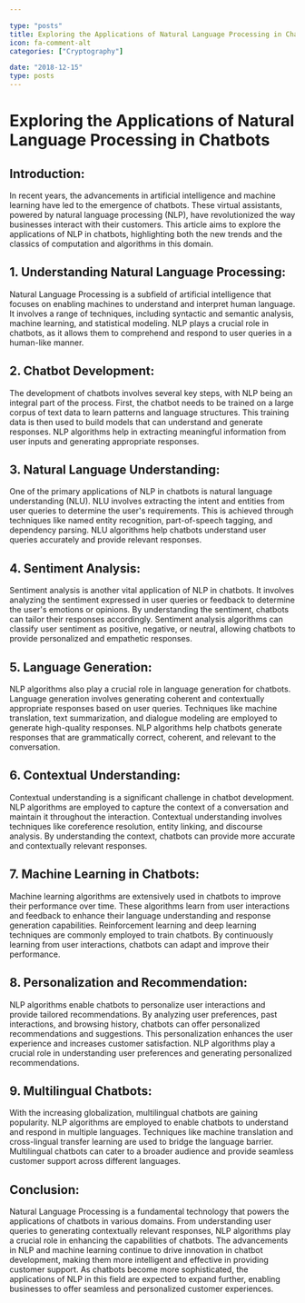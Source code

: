 ```yaml
---

type: "posts"
title: Exploring the Applications of Natural Language Processing in Chatbots
icon: fa-comment-alt
categories: ["Cryptography"]

date: "2018-12-15"
type: posts
---
```





# Exploring the Applications of Natural Language Processing in Chatbots

## Introduction:
In recent years, the advancements in artificial intelligence and machine learning have led to the emergence of chatbots. These virtual assistants, powered by natural language processing (NLP), have revolutionized the way businesses interact with their customers. This article aims to explore the applications of NLP in chatbots, highlighting both the new trends and the classics of computation and algorithms in this domain.

## 1. Understanding Natural Language Processing:
Natural Language Processing is a subfield of artificial intelligence that focuses on enabling machines to understand and interpret human language. It involves a range of techniques, including syntactic and semantic analysis, machine learning, and statistical modeling. NLP plays a crucial role in chatbots, as it allows them to comprehend and respond to user queries in a human-like manner.

## 2. Chatbot Development:
The development of chatbots involves several key steps, with NLP being an integral part of the process. First, the chatbot needs to be trained on a large corpus of text data to learn patterns and language structures. This training data is then used to build models that can understand and generate responses. NLP algorithms help in extracting meaningful information from user inputs and generating appropriate responses.

## 3. Natural Language Understanding:
One of the primary applications of NLP in chatbots is natural language understanding (NLU). NLU involves extracting the intent and entities from user queries to determine the user's requirements. This is achieved through techniques like named entity recognition, part-of-speech tagging, and dependency parsing. NLU algorithms help chatbots understand user queries accurately and provide relevant responses.

## 4. Sentiment Analysis:
Sentiment analysis is another vital application of NLP in chatbots. It involves analyzing the sentiment expressed in user queries or feedback to determine the user's emotions or opinions. By understanding the sentiment, chatbots can tailor their responses accordingly. Sentiment analysis algorithms can classify user sentiment as positive, negative, or neutral, allowing chatbots to provide personalized and empathetic responses.

## 5. Language Generation:
NLP algorithms also play a crucial role in language generation for chatbots. Language generation involves generating coherent and contextually appropriate responses based on user queries. Techniques like machine translation, text summarization, and dialogue modeling are employed to generate high-quality responses. NLP algorithms help chatbots generate responses that are grammatically correct, coherent, and relevant to the conversation.

## 6. Contextual Understanding:
Contextual understanding is a significant challenge in chatbot development. NLP algorithms are employed to capture the context of a conversation and maintain it throughout the interaction. Contextual understanding involves techniques like coreference resolution, entity linking, and discourse analysis. By understanding the context, chatbots can provide more accurate and contextually relevant responses.

## 7. Machine Learning in Chatbots:
Machine learning algorithms are extensively used in chatbots to improve their performance over time. These algorithms learn from user interactions and feedback to enhance their language understanding and response generation capabilities. Reinforcement learning and deep learning techniques are commonly employed to train chatbots. By continuously learning from user interactions, chatbots can adapt and improve their performance.

## 8. Personalization and Recommendation:
NLP algorithms enable chatbots to personalize user interactions and provide tailored recommendations. By analyzing user preferences, past interactions, and browsing history, chatbots can offer personalized recommendations and suggestions. This personalization enhances the user experience and increases customer satisfaction. NLP algorithms play a crucial role in understanding user preferences and generating personalized recommendations.

## 9. Multilingual Chatbots:
With the increasing globalization, multilingual chatbots are gaining popularity. NLP algorithms are employed to enable chatbots to understand and respond in multiple languages. Techniques like machine translation and cross-lingual transfer learning are used to bridge the language barrier. Multilingual chatbots can cater to a broader audience and provide seamless customer support across different languages.

## Conclusion:
Natural Language Processing is a fundamental technology that powers the applications of chatbots in various domains. From understanding user queries to generating contextually relevant responses, NLP algorithms play a crucial role in enhancing the capabilities of chatbots. The advancements in NLP and machine learning continue to drive innovation in chatbot development, making them more intelligent and effective in providing customer support. As chatbots become more sophisticated, the applications of NLP in this field are expected to expand further, enabling businesses to offer seamless and personalized customer experiences.